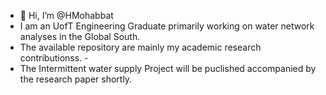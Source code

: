 - 👋 Hi, I’m @HMohabbat
- I am an UofT Engineering Graduate primarily working on water network analyses in the Global South. 
- The available repository are mainly my academic research contributionss. -
- The Intermittent water supply Project will be puclished accompanied by the research paper shortly.

